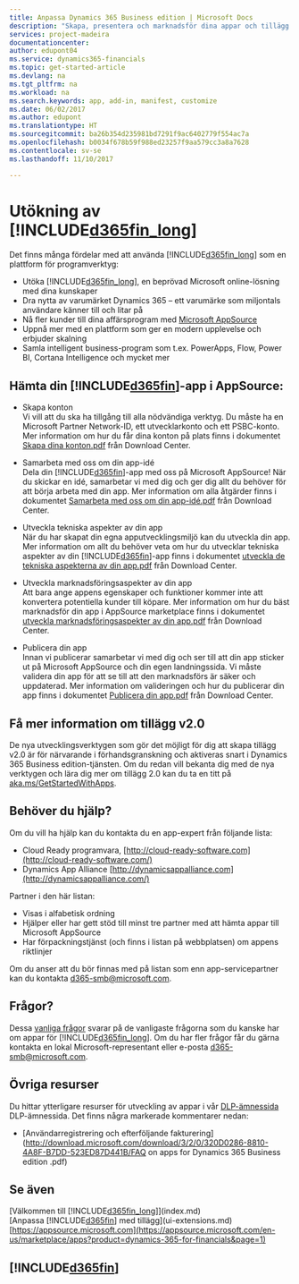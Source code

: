 ```yaml
---
title: Anpassa Dynamics 365 Business edition | Microsoft Docs
description: "Skapa, presentera och marknadsför dina appar och tillägg för Dynamics 365 Business edition."
services: project-madeira
documentationcenter: 
author: edupont04
ms.service: dynamics365-financials
ms.topic: get-started-article
ms.devlang: na
ms.tgt_pltfrm: na
ms.workload: na
ms.search.keywords: app, add-in, manifest, customize
ms.date: 06/02/2017
ms.author: edupont
ms.translationtype: HT
ms.sourcegitcommit: ba26b354d235981bd7291f9ac6402779f554ac7a
ms.openlocfilehash: b0034f678b59f988ed23257f9aa579cc3a8a7628
ms.contentlocale: sv-se
ms.lasthandoff: 11/10/2017

---
```

# <a name="extending-included365finlongincludesd365finlongmdmd"></a>Utökning av [!INCLUDE[d365fin_long](includes/d365fin_long_md.md)]
Det finns många fördelar med att använda [!INCLUDE[d365fin_long](includes/d365fin_long_md.md)] som en plattform för programverktyg:

* Utöka [!INCLUDE[d365fin_long](includes/d365fin_long_md.md)], en beprövad Microsoft online-lösning med dina kunskaper  
* Dra nytta av varumärket Dynamics 365 – ett varumärke som miljontals användare känner till och litar på  
* Nå fler kunder till dina affärsprogram med [Microsoft AppSource](https://appsource.microsoft.com/)  
* Uppnå mer med en plattform som ger en modern upplevelse och erbjuder skalning  
* Samla intelligent business-program som t.ex. PowerApps, Flow, Power BI, Cortana Intelligence och mycket mer  

## <a name="to-bring-your-included365finincludesd365finmdmd-app-into-appsource"></a>Hämta din [!INCLUDE[d365fin](includes/d365fin_md.md)]-app i AppSource:
+ Skapa konton  
Vi vill att du ska ha tillgång till alla nödvändiga verktyg. Du måste ha en Microsoft Partner Network-ID, ett utvecklarkonto och ett PSBC-konto.
Mer information om hur du får dina konton på plats finns i dokumentet [Skapa dina konton.pdf](https://go.microsoft.com/fwlink/?linkid=841514) från Download Center.

+ Samarbeta med oss om din app-idé  
Dela din [!INCLUDE[d365fin](includes/d365fin_md.md)]-app med oss på Microsoft AppSource! När du skickar en idé, samarbetar vi med dig och ger dig allt du behöver för att börja arbeta med din app.
Mer information om alla åtgärder finns i dokumentet [Samarbeta med oss om din app-idé.pdf](https://go.microsoft.com/fwlink/?linkid=841515) från Download Center.

+ Utveckla tekniska aspekter av din app    
När du har skapat din egna apputvecklingsmiljö kan du utveckla din app.
Mer information om allt du behöver veta om hur du utvecklar tekniska aspekter av din [!INCLUDE[d365fin](includes/d365fin_md.md)]-app finns i dokumentet [utveckla de tekniska aspekterna av din app.pdf](https://go.microsoft.com/fwlink/?linkid=841516) från Download Center.

+ Utveckla marknadsföringsaspekter av din app  
Att bara ange appens egenskaper och funktioner kommer inte att konvertera potentiella kunder till köpare. Mer information om hur du bäst marknadsför din app i AppSource marketplace finns i dokumentet [utveckla marknadsföringsaspekter av din app.pdf](https://go.microsoft.com/fwlink/?linkid=841518) från Download Center.

+ Publicera din app  
Innan vi publicerar samarbetar vi med dig och ser till att din app sticker ut på Microsoft AppSource och din egen landningssida. Vi måste validera din app för att se till att den marknadsförs är säker och uppdaterad.
Mer information om valideringen och hur du publicerar din app finns i dokumentet [Publicera din app.pdf](https://go.microsoft.com/fwlink/?linkid=841517) från Download Center.

## <a name="learn-more-about-extensions-v20"></a>Få mer information om tillägg v2.0
De nya utvecklingsverktygen som gör det möjligt för dig att skapa tillägg v2.0 är för närvarande i förhandsgranskning och aktiveras snart i Dynamics 365 Business edition-tjänsten. Om du redan vill bekanta dig med de nya verktygen och lära dig mer om tillägg 2.0 kan du ta en titt på [aka.ms/GetStartedWithApps](http://aka.ms/GetStartedWithApps).  

## <a name="need-help"></a>Behöver du hjälp?
Om du vill ha hjälp kan du kontakta du en app-expert från följande lista:

* Cloud Ready programvara, [http://cloud-ready-software.com](http://cloud-ready-software.com/)  
* Dynamics App Alliance [http://dynamicsappalliance.com](http://dynamicsappalliance.com/)

Partner i den här listan:

* Visas i alfabetisk ordning  
* Hjälper eller har gett stöd till minst tre partner med att hämta appar till Microsoft AppSource  
* Har förpackningstjänst (och finns i listan på webbplatsen) om appens riktlinjer  

Om du anser att du bör finnas med på listan som enn app-servicepartner kan du kontakta [d365-smb@microsoft.com](mailto:d365-smb@microsoft.com).

## <a name="questions"></a>Frågor?
Dessa [vanliga frågor](https://go.microsoft.com/fwlink/?linkid=841520) svarar på de vanligaste frågorna som du kanske har om appar för [!INCLUDE[d365fin_long](includes/d365fin_long_md.md)]. Om du har fler frågor får du gärna kontakta en lokal Microsoft-representant eller e-posta [d365-smb@microsoft.com](mailto:d365-smb@microsoft.com).

## <a name="further-resources"></a>Övriga resurser
Du hittar ytterligare resurser för utveckling av appar i vår [DLP-ämnessida](https://mbspartner.microsoft.com/BFI/Topic/76) DLP-ämnessida. Det finns några markerade kommentarer nedan:
-   [Användarregistrering och efterföljande fakturering](http://download.microsoft.com/download/3/2/0/320D0286-8810-4A8F-B7DD-523ED87D441B/FAQ on apps for Dynamics 365 Business edition .pdf)



## <a name="see-also"></a>Se även
[Välkommen till [!INCLUDE[d365fin_long](includes/d365fin_long_md.md)]](index.md)  
[Anpassa [!INCLUDE[d365fin](includes/d365fin_md.md)] med tillägg](ui-extensions.md)  
[https://appsource.microsoft.com](https://appsource.microsoft.com/en-us/marketplace/apps?product=dynamics-365-for-financials&page=1)  

## [!INCLUDE[d365fin](includes/free_trial_md.md)]
